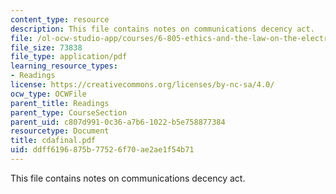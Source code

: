 ```yaml
---
content_type: resource
description: This file contains notes on communications decency act.
file: /ol-ocw-studio-app/courses/6-805-ethics-and-the-law-on-the-electronic-frontier-fall-2005/ddff6196875b77526f70ae2ae1f54b71_cdafinal.pdf
file_size: 73838
file_type: application/pdf
learning_resource_types:
- Readings
license: https://creativecommons.org/licenses/by-nc-sa/4.0/
ocw_type: OCWFile
parent_title: Readings
parent_type: CourseSection
parent_uid: c807d991-0c36-a7b6-1022-b5e758877384
resourcetype: Document
title: cdafinal.pdf
uid: ddff6196-875b-7752-6f70-ae2ae1f54b71
---
```

This file contains notes on communications decency act.